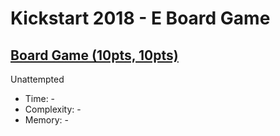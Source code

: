 # Kickstart 2018 - E Board Game

## [Board Game (10pts, 10pts)](https://codingcompetitions.withgoogle.com/kickstart/round/0000000000050ff5/0000000000051184)

Unattempted

* Time: -
* Complexity: -
* Memory: -
